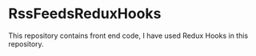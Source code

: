 # RssFeedsReduxHooks

This repository contains front end code, I have used Redux Hooks in this repository.
